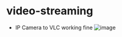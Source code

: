 # video-streaming

 - IP Camera to VLC working fine
![image](https://user-images.githubusercontent.com/497812/118369633-ac1ad300-b5d6-11eb-85a2-6367b4b929ca.png)
